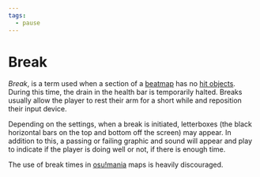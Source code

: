 ```yaml
---
tags:
  - pause
---
```


# Break

*Break*, is a term used when a section of a [beatmap](/wiki/beatmaps) has no [hit objects](/wiki/Hit_Objects). During this time, the drain in the health bar is temporarily halted. Breaks usually allow the player to rest their arm for a short while and reposition their input device.

Depending on the settings, when a break is initiated, letterboxes (the black horizontal bars on the top and bottom off the screen) may appear. In addition to this, a passing or failing graphic and sound will appear and play to indicate if the player is doing well or not, if there is enough time.

The use of break times in [osu!mania](/wiki/Game_Modes/osu!mania) maps is heavily discouraged.

<!-- This is a stub -->
<!-- TODO: Insert images and links -->